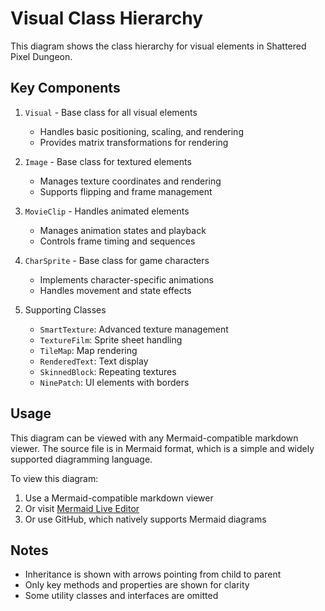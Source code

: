 # Visual Class Hierarchy

This diagram shows the class hierarchy for visual elements in Shattered Pixel Dungeon.

## Key Components

1. `Visual` - Base class for all visual elements
   - Handles basic positioning, scaling, and rendering
   - Provides matrix transformations for rendering

2. `Image` - Base class for textured elements
   - Manages texture coordinates and rendering
   - Supports flipping and frame management

3. `MovieClip` - Handles animated elements
   - Manages animation states and playback
   - Controls frame timing and sequences

4. `CharSprite` - Base class for game characters
   - Implements character-specific animations
   - Handles movement and state effects

5. Supporting Classes
   - `SmartTexture`: Advanced texture management
   - `TextureFilm`: Sprite sheet handling
   - `TileMap`: Map rendering
   - `RenderedText`: Text display
   - `SkinnedBlock`: Repeating textures
   - `NinePatch`: UI elements with borders

## Usage

This diagram can be viewed with any Mermaid-compatible markdown viewer. The source file is in Mermaid format, which is a simple and widely supported diagramming language.

To view this diagram:
1. Use a Mermaid-compatible markdown viewer
2. Or visit [Mermaid Live Editor](https://mermaid.live)
3. Or use GitHub, which natively supports Mermaid diagrams

## Notes

- Inheritance is shown with arrows pointing from child to parent
- Only key methods and properties are shown for clarity
- Some utility classes and interfaces are omitted 